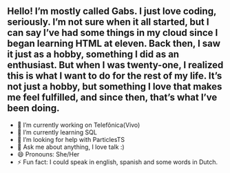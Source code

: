 ## Hello! I’m mostly called Gabs. I just love coding, seriously. I’m not sure when it all started, but I can say I’ve had some things in my cloud since I began learning HTML at eleven. Back then, I saw it just as a hobby, something I did as an enthusiast. But when I was twenty-one, I realized this is what I want to do for the rest of my life. It’s not just a hobby, but something I love that makes me feel fulfilled, and since then, that’s what I’ve been doing.

- 🔭 I’m currently working on Telefônica(Vivo)
- 🌱 I’m currently learning SQL
- 🤔 I’m looking for help with ParticlesTS
- 💬 Ask me about anything, I love talk :) 
- 😄 Pronouns: She/Her
- ⚡ Fun fact: I could speak in english, spanish and some words in Dutch.

<!--
**FernandaGabrielli/fernandagabrielli** is a ✨ _special_ ✨ repository because its `README.md` (this file) appears on your GitHub profile.

Here are some ideas to get you started:

- 🔭 I’m currently working on ...
- 🌱 I’m currently learning ...
- 👯 I’m looking to collaborate on ...
- 🤔 I’m looking for help with ...
- 💬 Ask me about ...
- 📫 How to reach me: ...
- 😄 Pronouns: ...
- ⚡ Fun fact: ...
-->
